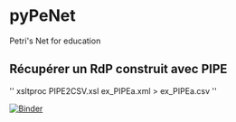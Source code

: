 # pyPeNet
Petri's Net for education 


## Récupérer un RdP construit avec PIPE 

''
xsltproc PIPE2CSV.xsl ex_PIPEa.xml > ex_PIPEa.csv
''

[![Binder](https://mybinder.org/badge_logo.svg)](https://mybinder.org/v2/gh/edesmontils/pyPeNet.git/master)
